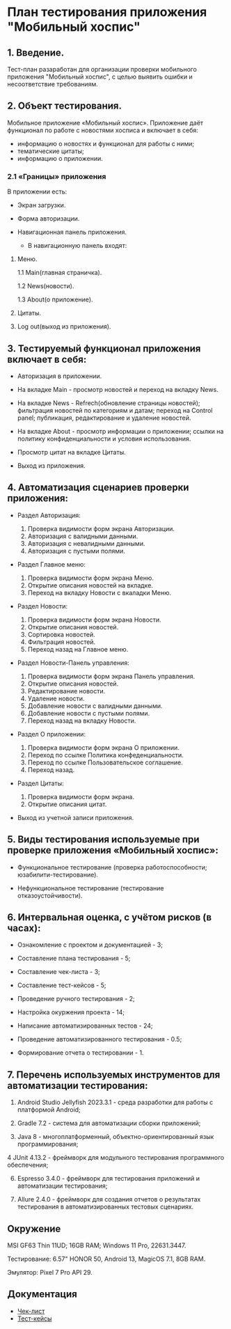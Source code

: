 # **План тестирования приложения "Мобильный хоспис"**

## 1. Введение.
Тест-план разаработан для организации проверки мобильного приложения "Мобильный хоспис", с целью выявить ошибки и несоответствие требованиям.

## 2. Объект тестирования.
Мобильное приложение «Мобильный хоспис».
Приложение даёт функционал по работе с новостями хосписа и включает в себя:

- информацию о новостях и функционал для работы с ними;
- тематические цитаты;
- информацию о приложении.

### 2.1 «Границы» приложения
В приложении есть:

* Экран загрузки.
 
* Форма авторизации.
  
* Навигационная панель приложения.

  - В навигационную панель входят:
    
1. Меню. 
     
   1.1 Main(главная страничка).
     
   1.2 News(новости).
     
   1.3 About(о приложение). 
  
 2. Цитаты.
    
 3. Log out(выход из приложения). 

## 3. Тестируемый функционал приложения включает в себя:

- Авторизация в приложении.
 
- На вкладке Main - просмотр новостей и переход на вкладку News.
 
- На вкладке News  - Refrech(обновление страницы новостей); фильтрация новостей по категориям и датам; переход на Control panel; публикация, редактирование и удаление новостей.
  
- На вкладке About - просмотр информации о приложении; ссылки на политику конфиденциальности и условия использования.

- Просмотр цитат на вкладке Цитаты.

- Выход из приложения.

## 4. Автоматизация сценариев проверки приложения:

- Раздел Авторизация:
  
  1. Проверка видимости форм экрана Авторизации.
  3. Авторизация с валидными данными.
  4. Авторизация с невалидными данными.
  5. Авторизация с пустыми полями.
     
- Раздел Главное меню:
  
  1. Проверка видимости форм экрана Меню.
  2. Открытие описания новостей на вкладке.
  3. Переход на вкладку Новости с вкаладки Меню.
     
- Раздел Новости:
  
  1. Проверка видимости форм экрана Новости.
  2. Открытие описания новостей.
  3. Сортировка новостей.
  4. Фильтрация новостей.
  5. Переход назад на Главное меню.
     
- Раздел Новости-Панель управления:
 
  1. Проверка видимости форм экрана Панель управления.
  2. Открытие описания новостей.
  3. Редактирование новости.
  4. Удаление новости.
  5. Добавление новости с валидными данными.
  6. Добавление новости с пустыми полями.
  7. Переход назад на вкладку Новости.
     
- Раздел О приложении:
 
  1. Проверка видимости форм экрана О приложении.
  2. Переход по ссылке Политика конфеденциальности.
  3. Переход по ссылке Пользовательское соглашение.
  4. Переход назад.
     
- Раздел Цитаты:
  
  1. Проверка видимости форм экрана.
  2. Открытие описания цитат.
     
- Выход из учетной записи приложения.
 


## 5. Виды тестирования используемые при проверке приложения «Мобильный хоспис»:

* Функциональное тестирование (проверка работоспособности; юзабилити-тестирование).

* Нефункциональное тестирование (тестирование отказоустойчивости).


## 6. Интервальная оценка, с учётом рисков (в часах):

* Ознакомление с проектом и документацией - 3;
  
* Составление плана тестирования - 5;
  
* Составление чек-листа - 3;
  
* Составление тест-кейсов - 5;

* Проведение ручного тестирования - 2;
  
* Настройка окуржения проекта - 14;
 
* Написание автоматизированных тестов - 24;
  
* Проведение автоматизированного тестирования - 0.5;
  
* Формирование отчета о тестировании - 1.


## 7. Перечень используемых инструментов для автоматизации тестирования:

1. Android Studio Jellyfish 2023.3.1 - среда разработки для работы с платформой Android;

2. Gradle 7.2 - система для автоматизации сборки приложений;
   
3. Java 8 - многоплатформенный, объектно-ориентированный язык программирования;

4 JUnit 4.13.2 - фреймворк для модульного тестирования программного обеспечения;

6. Espresso 3.4.0 - фреймворк для тестирования приложений и автоматизации тестирования;
   
7. Allure 2.4.0 - фреймворк для создания отчетов о результатах тестирования в автоматизированных тестовых сценариях.


## Окружение

MSI GF63 Thin 11UD; 16GB RAM; Windows 11 Pro, 22631.3447.

Тестирование: 6.57" HONOR 50, Android 13, MagicOS 7.1, 8GB RAM.

Эмулятор: Pixel 7 Pro API 29.


## Документация
- [Чек-лист](https://github.com/StavinskayaMarina/Diplom1/blob/main/Check.xlsx)
- [Тест-кейсы](https://github.com/StavinskayaMarina/Diplom1/blob/main/Cases.xlsx)

  
